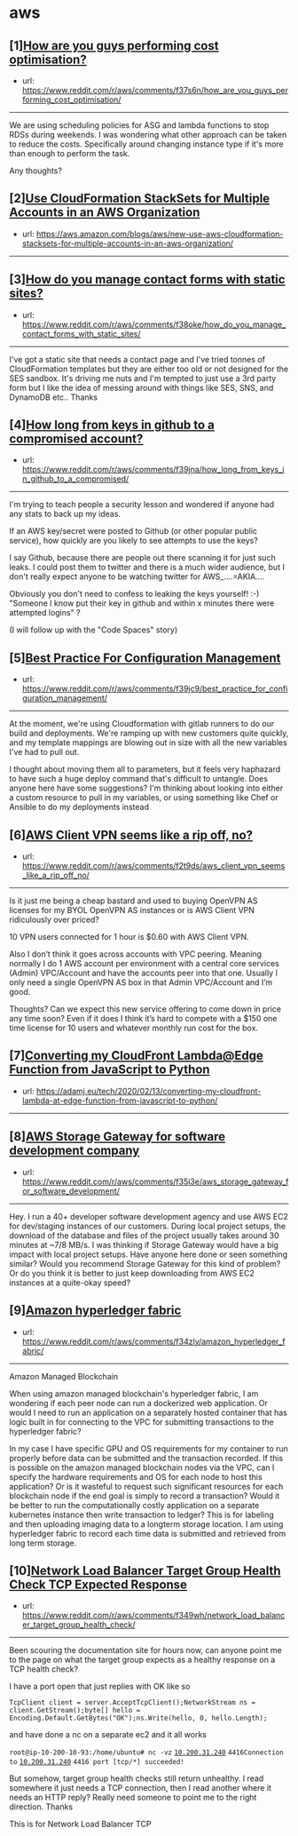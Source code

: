 # aws
## [1][How are you guys performing cost optimisation?](https://www.reddit.com/r/aws/comments/f37s6n/how_are_you_guys_performing_cost_optimisation/)
- url: https://www.reddit.com/r/aws/comments/f37s6n/how_are_you_guys_performing_cost_optimisation/
---
We are using scheduling policies for ASG and lambda functions to stop RDSs during weekends. I was wondering what other approach can be taken to reduce the costs. Specifically around changing instance type if it's more than enough to perform the task.

Any thoughts?
## [2][Use CloudFormation StackSets for Multiple Accounts in an AWS Organization](https://www.reddit.com/r/aws/comments/f2vp8f/use_cloudformation_stacksets_for_multiple/)
- url: https://aws.amazon.com/blogs/aws/new-use-aws-cloudformation-stacksets-for-multiple-accounts-in-an-aws-organization/
---

## [3][How do you manage contact forms with static sites?](https://www.reddit.com/r/aws/comments/f38oke/how_do_you_manage_contact_forms_with_static_sites/)
- url: https://www.reddit.com/r/aws/comments/f38oke/how_do_you_manage_contact_forms_with_static_sites/
---
I've got a static site that needs a contact page and I've tried tonnes of CloudFormation templates but they are either too old or not designed for the SES sandbox. It's driving me nuts and I'm tempted to just use a 3rd party form but I like the idea of messing around with things like SES, SNS, and DynamoDB etc.. Thanks
## [4][How long from keys in github to a compromised account?](https://www.reddit.com/r/aws/comments/f39jna/how_long_from_keys_in_github_to_a_compromised/)
- url: https://www.reddit.com/r/aws/comments/f39jna/how_long_from_keys_in_github_to_a_compromised/
---
I'm trying to teach people a security lesson and wondered if anyone had any stats to back up my ideas.

If an AWS key/secret were posted to Github (or other popular public service), how quickly are you likely to see attempts to use the keys?

I say Github, because there are people out there scanning it for just such leaks. I could post them to twitter and there is a much wider audience, but I don't really expect anyone to be watching twitter for AWS\_....=AKIA....

Obviously you don't need to confess to leaking the keys yourself! :-) "Someone I know put their key in github and within x minutes there were attempted logins" ?

(I will follow up with the "Code Spaces" story)
## [5][Best Practice For Configuration Management](https://www.reddit.com/r/aws/comments/f39jc9/best_practice_for_configuration_management/)
- url: https://www.reddit.com/r/aws/comments/f39jc9/best_practice_for_configuration_management/
---
At the moment, we're using Cloudformation with gitlab runners to do our build and deployments. We're ramping up with new customers quite quickly, and my template mappings are blowing out in size with all the new variables I've had to pull out. 

I thought about moving them all to parameters, but it feels very haphazard to have such a huge deploy command that's difficult to untangle. Does anyone here have some suggestions? I'm thinking about looking into either a custom resource to pull in my variables, or using something like Chef or Ansible to do my deployments instead
## [6][AWS Client VPN seems like a rip off, no?](https://www.reddit.com/r/aws/comments/f2t9ds/aws_client_vpn_seems_like_a_rip_off_no/)
- url: https://www.reddit.com/r/aws/comments/f2t9ds/aws_client_vpn_seems_like_a_rip_off_no/
---
Is it just me being a cheap bastard and used to buying OpenVPN AS licenses for my BYOL OpenVPN AS instances or is AWS Client VPN ridiculously over priced?

10 VPN users connected for 1 hour is $0.60 with AWS Client VPN. 

Also I don’t think it goes across accounts with VPC peering. Meaning normally I do 1 AWS account per environment with a central core services (Admin) VPC/Account and have the accounts peer into that one. Usually I only need a single OpenVPN AS box in that Admin VPC/Account and I’m good.

Thoughts? Can we expect this new service offering to come down in price any time soon? Even if it does I think it’s hard to compete with a $150 one time license for 10 users and whatever monthly run cost for the box.
## [7][Converting my CloudFront Lambda@Edge Function from JavaScript to Python](https://www.reddit.com/r/aws/comments/f37qx0/converting_my_cloudfront_lambdaedge_function_from/)
- url: https://adamj.eu/tech/2020/02/13/converting-my-cloudfront-lambda-at-edge-function-from-javascript-to-python/
---

## [8][AWS Storage Gateway for software development company](https://www.reddit.com/r/aws/comments/f35i3e/aws_storage_gateway_for_software_development/)
- url: https://www.reddit.com/r/aws/comments/f35i3e/aws_storage_gateway_for_software_development/
---
Hey. I run a 40+ developer software development agency and use AWS EC2 for dev/staging instances of our customers. During local project setups, the download of the database and files of the project usually takes around 30 minutes at \~7/8 MB/s. I was thinking if Storage Gateway would have a big impact with local project setups. Have anyone here done or seen something similar? Would you recommend Storage Gateway for this kind of problem? Or do you think it is better to just keep downloading from AWS EC2 instances at a quite-okay speed?
## [9][Amazon hyperledger fabric](https://www.reddit.com/r/aws/comments/f34zly/amazon_hyperledger_fabric/)
- url: https://www.reddit.com/r/aws/comments/f34zly/amazon_hyperledger_fabric/
---
Amazon Managed Blockchain

When using amazon managed blockchain's hyperledger fabric, I am wondering if each peer node can run a dockerized web application.  Or would I need to run an application on a separately hosted container that has logic built in for connecting to the VPC for submitting transactions to the hyperledger fabric? 


In my case I have specific GPU and OS requirements for my container to run properly before data can be submitted and the transaction recorded. If this is possible on the amazon managed blockchain nodes via the VPC, can I specify the hardware requirements and OS for each node to host this application? Or is it wasteful to request such significant resources for each blockchain node if the end goal is simply to record a transaction? Would it be better to run the computationally costly application on a separate kubernetes instance then write transaction to ledger? This is for labeling and then uploading imaging data to a longterm storage location. I am using hyperledger fabric to record each time data is submitted and retrieved from long term storage.
## [10][Network Load Balancer Target Group Health Check TCP Expected Response](https://www.reddit.com/r/aws/comments/f349wh/network_load_balancer_target_group_health_check/)
- url: https://www.reddit.com/r/aws/comments/f349wh/network_load_balancer_target_group_health_check/
---
Been scouring the documentation site for hours now, can anyone point me to the page on what the target group expects as a healthy response on a TCP health check?

I have a port open that just replies with OK like so

`TcpClient client = server.AcceptTcpClient();NetworkStream ns = client.GetStream();byte[] hello = Encoding.Default.GetBytes("OK");ns.Write(hello, 0, hello.Length);`

and have done a nc on a separate ec2 and it all works

`root@ip-10-200-10-93:/home/ubuntu# nc -vz` [`10.200.31.240`](https://10.200.31.240) `4416Connection to` [`10.200.31.240`](https://10.200.31.240) `4416 port [tcp/*] succeeded!`

But somehow, target group health checks still return unhealthy. I read somewhere it just needs a TCP connection, then I read another where it needs an HTTP reply? Really need someone to point me to the right direction. Thanks

This is for Network Load Balancer TCP
